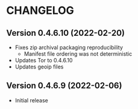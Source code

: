 # CHANGELOG

## Version 0.4.6.10 (2022-02-20)
 - Fixes zip archival packaging reproducibility
     - Manifest file ordering was not deterministic
 - Updates Tor to 0.4.6.10
 - Updates geoip files

## Version 0.4.6.9 (2022-02-06)
 - Initial release
